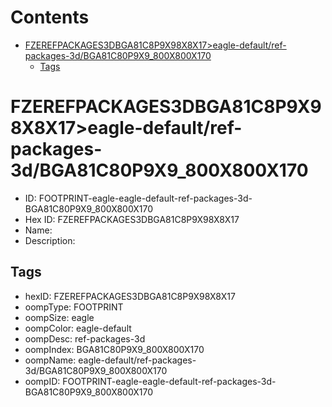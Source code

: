 



Contents
========

* [FZEREFPACKAGES3DBGA81C8P9X98X8X17>eagle-default/ref-packages-3d/BGA81C80P9X9_800X800X170](#fzerefpackages3dbga81c8p9x98x8x17eagle-defaultref-packages-3dbga81c80p9x9_800x800x170)
	* [Tags](#tags)

# FZEREFPACKAGES3DBGA81C8P9X98X8X17>eagle-default/ref-packages-3d/BGA81C80P9X9_800X800X170

- ID: FOOTPRINT-eagle-eagle-default-ref-packages-3d-BGA81C80P9X9_800X800X170
- Hex ID: FZEREFPACKAGES3DBGA81C8P9X98X8X17
- Name: 
- Description: 

## Tags

- hexID: FZEREFPACKAGES3DBGA81C8P9X98X8X17
- oompType: FOOTPRINT
- oompSize: eagle
- oompColor: eagle-default
- oompDesc: ref-packages-3d
- oompIndex: BGA81C80P9X9_800X800X170
- oompName: eagle-default/ref-packages-3d/BGA81C80P9X9_800X800X170
- oompID: FOOTPRINT-eagle-eagle-default-ref-packages-3d-BGA81C80P9X9_800X800X170
